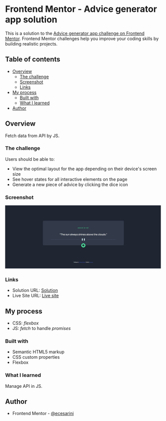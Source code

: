 # Frontend Mentor - Advice generator app solution

This is a solution to the [Advice generator app challenge on Frontend Mentor](https://www.frontendmentor.io/challenges/advice-generator-app-QdUG-13db). Frontend Mentor challenges help you improve your coding skills by building realistic projects.

## Table of contents

- [Overview](#overview)
  - [The challenge](#the-challenge)
  - [Screenshot](#screenshot)
  - [Links](#links)
- [My process](#my-process)
  - [Built with](#built-with)
  - [What I learned](#what-i-learned)
- [Author](#author)

## Overview
Fetch data from API by JS.

### The challenge

Users should be able to:

- View the optimal layout for the app depending on their device's screen size
- See hover states for all interactive elements on the page
- Generate a new piece of advice by clicking the dice icon 

### Screenshot

![](./screenshot.jpg)

### Links

- Solution URL: [Solution](https://github.com/ecesarini-frontend-mentor/advice-generator-app-main)
- Live Site URL: [Live site](https://ecesarini-frontend-mentor.github.io/advice-generator-app-main/)

## My process
- CSS: _flexbox_
- JS: _fetch_ to handle _promises_

### Built with

- Semantic HTML5 markup
- CSS custom properties
- Flexbox

### What I learned

Manage API in JS.

## Author

- Frontend Mentor - [@ecesarini](https://www.frontendmentor.io/profile/ecesarini)